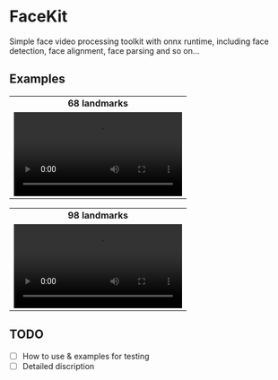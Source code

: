 # FaceKit
Simple face video processing toolkit with onnx runtime, including face detection, face alignment, face parsing and so on...

## Examples

<table class="center">
  <tr style="font-weight: bolder;text-align:center;">
        <td>68 landmarks</td>
  </tr>
  <tr>
    <td >
     <video src="[assets/meta_68.mp4](https://github.com/boboyiyi/FaceKit/assets/10248980/72b26d58-bad9-4ffd-8966-33c7fb7f94ca)" controls preload></video>
    </td>
  </tr>
</table>

<table class="center">
  <tr style="font-weight: bolder;text-align:center;">
        <td>98 landmarks</td>
  </tr>
  <tr>
    <td >
     <video src="[assets/meta_98.mp4](https://github.com/boboyiyi/FaceKit/assets/10248980/5b27377b-f9eb-446a-be64-7ff42fdbfef6)" controls preload></video>
    </td>
  </tr>
</table>

## TODO

- [ ] How to use & examples for testing
- [ ] Detailed discription
